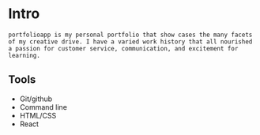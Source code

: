 # Intro
    portfolioapp is my personal portfolio that show cases the many facets of my creative drive. I have a varied work history that all nourished a passion for customer service, communication, and excitement for learning.
## Tools
  - Git/github
  - Command line
  - HTML/CSS
  - React
